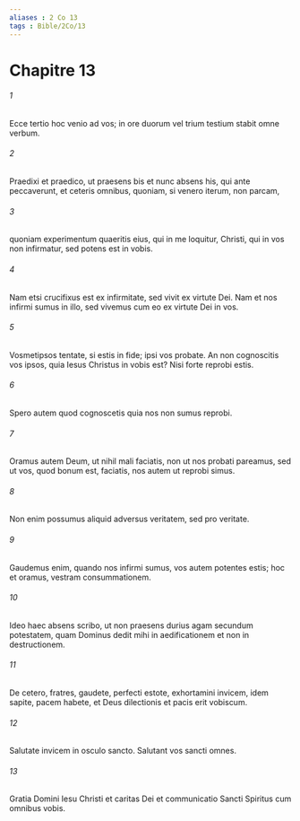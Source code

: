 ```yaml
---
aliases : 2 Co 13
tags : Bible/2Co/13
---
```


# Chapitre 13

###### 1
Ecce tertio hoc venio ad vos; in ore duorum vel trium testium stabit omne verbum. 
###### 2
Praedixi et praedico, ut praesens bis et nunc absens his, qui ante peccaverunt, et ceteris omnibus, quoniam, si venero iterum, non parcam, 
###### 3
quoniam experimentum quaeritis eius, qui in me loquitur, Christi, qui in vos non infirmatur, sed potens est in vobis. 
###### 4
Nam etsi crucifixus est ex infirmitate, sed vivit ex virtute Dei. Nam et nos infirmi sumus in illo, sed vivemus cum eo ex virtute Dei in vos.
###### 5
Vosmetipsos tentate, si estis in fide; ipsi vos probate. An non cognoscitis vos ipsos, quia Iesus Christus in vobis est? Nisi forte reprobi estis. 
###### 6
Spero autem quod cognoscetis quia nos non sumus reprobi. 
###### 7
Oramus autem Deum, ut nihil mali faciatis, non ut nos probati pareamus, sed ut vos, quod bonum est, faciatis, nos autem ut reprobi simus. 
###### 8
Non enim possumus aliquid adversus veritatem, sed pro veritate. 
###### 9
Gaudemus enim, quando nos infirmi sumus, vos autem potentes estis; hoc et oramus, vestram consummationem.
###### 10
Ideo haec absens scribo, ut non praesens durius agam secundum potestatem, quam Dominus dedit mihi in aedificationem et non in destructionem.
###### 11
De cetero, fratres, gaudete, perfecti estote, exhortamini invicem, idem sapite, pacem habete, et Deus dilectionis et pacis erit vobiscum. 
###### 12
Salutate invicem in osculo sancto. Salutant vos sancti omnes.
###### 13
Gratia Domini Iesu Christi et caritas Dei et communicatio Sancti Spiritus cum omnibus vobis.
